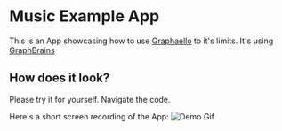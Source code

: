 # Music Example App

This is an App showcasing how to use [Graphaello](https://github.com/nerdsupremacist/graphaello) to it's limits.
It's using [GraphBrains](https://github.com/exogen/graphbrainz)

## How does it look?

Please try it for yourself. Navigate the code.

Here's a short screen recording of the App:
![Demo Gif](demo.gif)
